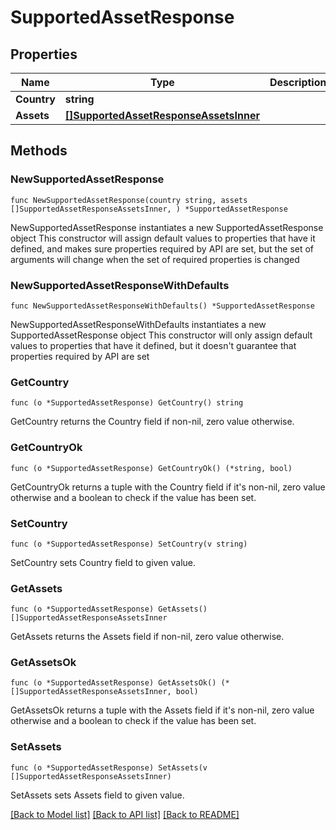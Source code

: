 # SupportedAssetResponse

## Properties

| Name        | Type                                                                              | Description | Notes |
| ----------- | --------------------------------------------------------------------------------- | ----------- | ----- |
| **Country** | **string**                                                                        |             |       |
| **Assets**  | [**\[\]SupportedAssetResponseAssetsInner**](SupportedAssetResponseAssetsInner.md) |             |       |

## Methods

### NewSupportedAssetResponse

`func NewSupportedAssetResponse(country string, assets []SupportedAssetResponseAssetsInner, ) *SupportedAssetResponse`

NewSupportedAssetResponse instantiates a new SupportedAssetResponse object This constructor will assign default values to properties that have it defined, and makes sure properties required by API are set, but the set of arguments will change when the set of required properties is changed

### NewSupportedAssetResponseWithDefaults

`func NewSupportedAssetResponseWithDefaults() *SupportedAssetResponse`

NewSupportedAssetResponseWithDefaults instantiates a new SupportedAssetResponse object This constructor will only assign default values to properties that have it defined, but it doesn't guarantee that properties required by API are set

### GetCountry

`func (o *SupportedAssetResponse) GetCountry() string`

GetCountry returns the Country field if non-nil, zero value otherwise.

### GetCountryOk

`func (o *SupportedAssetResponse) GetCountryOk() (*string, bool)`

GetCountryOk returns a tuple with the Country field if it's non-nil, zero value otherwise and a boolean to check if the value has been set.

### SetCountry

`func (o *SupportedAssetResponse) SetCountry(v string)`

SetCountry sets Country field to given value.

### GetAssets

`func (o *SupportedAssetResponse) GetAssets() []SupportedAssetResponseAssetsInner`

GetAssets returns the Assets field if non-nil, zero value otherwise.

### GetAssetsOk

`func (o *SupportedAssetResponse) GetAssetsOk() (*[]SupportedAssetResponseAssetsInner, bool)`

GetAssetsOk returns a tuple with the Assets field if it's non-nil, zero value otherwise and a boolean to check if the value has been set.

### SetAssets

`func (o *SupportedAssetResponse) SetAssets(v []SupportedAssetResponseAssetsInner)`

SetAssets sets Assets field to given value.

[\[Back to Model list\]](./#documentation-for-models) [\[Back to API list\]](./#documentation-for-api-endpoints) [\[Back to README\]](./)
